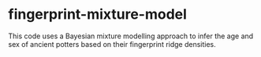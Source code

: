 # fingerprint-mixture-model
This code uses a Bayesian mixture modelling approach to infer the age and sex of ancient potters based on their fingerprint ridge densities.
